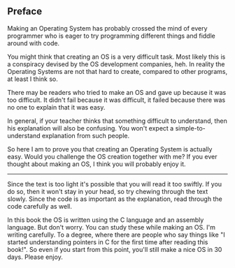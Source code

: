 
## Preface

Making an Operating System has probably crossed the mind of every programmer who is eager to try programming different things and fiddle around with code.

You might think that creating an OS is a very difficult task. Most likely this is a conspiracy devised by the OS development companies, heh. In reality the Operating Systems are not that hard to create, compared to other programs, at least I think so.

There may be readers who tried to make an OS and gave up because it was too difficult. It didn't fail because it was difficult, it failed because there was no one to explain that it was easy.

In general, if your teacher thinks that something difficult to understand, then his explanation will also be confusing. You won't expect a simple-to-understand explanation from such people.

So here I am to prove you that creating an Operating System is actually easy. Would you challenge the OS creation together with me? If you ever thought about making an OS, I think you will probably enjoy it.

---

Since the text is too light it's possible that you will read it too swiftly. If you do so, then it won't stay in your head, so try chewing through the text slowly. Since the code is as important as the explanation, read through the code carefully as well.

In this book the OS is written using the C language and an assembly language. But don't worry. You can study these while making an OS. I'm writing carefully. To a degree, where there are people who say things like "I started understanding pointers in C for the first time after reading this book!". So even if you start from this point, you'll still make a nice OS in 30 days. Please enjoy.
